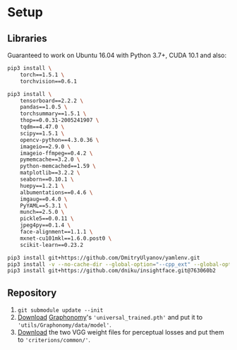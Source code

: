 Setup
====

## Libraries

Guaranteed to work on Ubuntu 16.04 with Python 3.7+, CUDA 10.1 and also:

```bash
pip3 install \
    torch==1.5.1 \
    torchvision==0.6.1

pip3 install \
    tensorboard==2.2.2 \
    pandas==1.0.5 \
    torchsummary==1.5.1 \
    thop==0.0.31-2005241907 \
    tqdm==4.47.0 \
    scipy==1.5.1 \
    opencv-python==4.3.0.36 \
    imageio==2.9.0 \
    imageio-ffmpeg==0.4.2 \
    pymemcache==3.2.0 \
    python-memcached==1.59 \
    matplotlib==3.2.2 \
    seaborn==0.10.1 \
    huepy==1.2.1 \
    albumentations==0.4.6 \
    imgaug==0.4.0 \
    PyYAML==5.3.1 \
    munch==2.5.0 \
    pickle5==0.0.11 \
    jpeg4py==0.1.4 \
    face-alignment==1.1.1 \
    mxnet-cu101mkl==1.6.0.post0 \
    scikit-learn==0.23.2

pip3 install git+https://github.com/DmitryUlyanov/yamlenv.git
pip3 install -v --no-cache-dir --global-option="--cpp_ext" --global-option="--cuda_ext" git+https://github.com/NVIDIA/apex.git
pip3 install git+https://github.com/dniku/insightface.git@763060b2
```

## Repository

1. `git submodule update --init`
1. [Download](https://drive.google.com/file/d/1sWJ54lCBFnzCNz5RTCGQmkVovkY9x8_D/view) [Graphonomy](https://github.com/Gaoyiminggithub/Graphonomy)'s `'universal_trained.pth'` and put it to `'utils/Graphonomy/data/model'`.
1. [Download](https://drive.google.com/drive/folders/1el_n1nSkxTpYO2yhAW4mseelFrlpn0Vh?usp=sharing) the two VGG weight files for perceptual losses and put them to `'criterions/common/'`.
